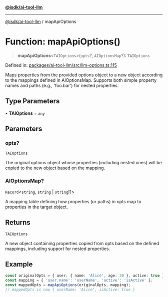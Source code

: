 [**@isdk/ai-tool-llm**](../README.md)

***

[@isdk/ai-tool-llm](../globals.md) / mapApiOptions

# Function: mapApiOptions()

> **mapApiOptions**\<`TAIOptions`\>(`opts`?, `AIOptionsMap`?): `TAIOptions`

Defined in: [packages/ai-tool-llm/src/llm-options.ts:115](https://github.com/isdk/ai-tool-llm.js/blob/4399c94b373491a78c574ff875391a36601e026c/src/llm-options.ts#L115)

Maps properties from the provided options object to a new object according to the mappings defined in AIOptionsMap.
Supports both simple property names and paths (e.g., 'foo.bar') for nested properties.

## Type Parameters

• **TAIOptions** = `any`

## Parameters

### opts?

`TAIOptions`

The original options object whose properties (including nested ones) will be copied to the new object based on the mapping.

### AIOptionsMap?

`Record`\<`string`, `string` \| `string`[]\>

A mapping table defining how properties (or paths) in opts map to properties in the target object.

## Returns

`TAIOptions`

A new object containing properties copied from opts based on the defined mappings, including support for nested properties.

## Example

```ts
const originalOpts = { user: { name: 'Alice', age: 30 }, active: true };
const mapping = { 'user.name': 'userName', 'active': 'isActive' };
const mappedOpts = mapApiOptions(originalOpts, mapping);
// mappedOpts is now { userName: 'Alice', isActive: true }
```
